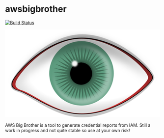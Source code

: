 # awsbigbrother


[![Build Status](https://travis-ci.org/jae2/awsbigbrother.svg?branch=master)](https://travis-ci.org/jae2/awsbigbrother)

![Big Brother is always watching!](https://github.com/jae2/awsbigbrother/blob/master/assets/eye-309755_1280.png?raw=true)

AWS Big Brother is a tool to generate credential reports from IAM. Still a work in progress and not quite stable so use at your own risk!

